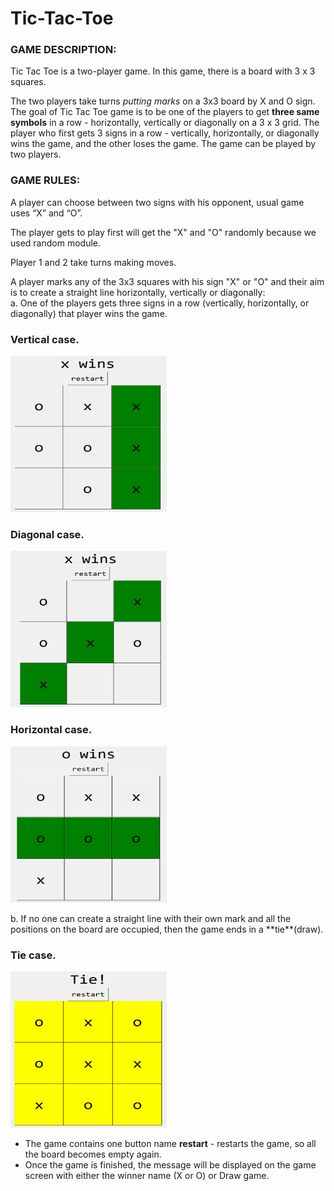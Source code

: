 # Tic-Tac-Toe
### GAME DESCRIPTION:
Tic Tac Toe is a two-player game. In this game, there is a board with 3 x 3 squares.

The two players take turns _putting marks_ on a 3x3 board by X and O sign. The goal of Tic Tac Toe game is to be one of the players to get **three same symbols** in a row - horizontally, vertically or diagonally on a 3 x 3 grid. The player who first gets 3 signs in a row - vertically, horizontally, or diagonally wins the game, and the other loses the game. The game can be played by two players.

### GAME RULES:
A player can choose between two signs with his opponent, usual game uses “X” and “O”.

The player gets to play first will get the "X" and "O" randomly because we used random module.

Player 1 and 2 take turns making moves.

A player marks any of the 3x3 squares with his sign "X" or "O" and their aim is to create a straight line horizontally, vertically or diagonally:  
a. One of the players gets three signs in a row (vertically, horizontally, or diagonally) that player wins the game.
<p align="center"><h3>Vertical case.</h3><img src="images/vertical case.png" width="250" height="250" /></p>
<p align="center"><h3>Diagonal case.</h3><img src="images/3diagonal case.png" width="250" height="250" /></p>
<p align="center"><h3>Horizontal case.</h3><img src="images/3horizontal case.png" width="250" height="250" /></p>
b. If no one can create a straight line with their own mark and all the positions on the board are occupied, then the game ends in a **tie**(draw).
<p align="center"><h3>Tie case.</h3><img src="images/tie case.png" width="250" height="250" /></p>

* The game contains one button name **restart** - restarts the game, so all the board becomes empty again.
* Once the game is finished, the message will be displayed on the game screen with either the winner name (X or O) or Draw game.


